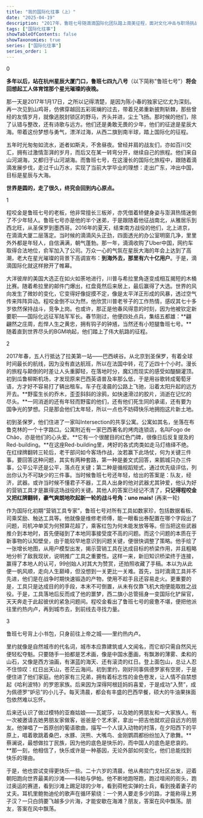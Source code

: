 ```yaml
---
title: "我的国际化往事（上）" 
date: "2025-04-19" 
description: "2017年，鲁班七号随滴滴国际化团队踏上南美征程，面对文化冲击与职场挑战，逐步成长为国际化先锋。" 
tags: ["国际化往事"]
showTableOfContents: false
showTaxonomies: true
series: ["国际化往事"]
series_order: 1
---
```


0

**多年以后，站在杭州星辰大厦门口，鲁班七四九八号**（以下简称"鲁班七号"）**将会回想起工人体育馆那个星光璀璨的夜晚。**

那一天是2017年1月17日，之所以记得清楚，是因为陈小春的独家记忆尤为深刻。再一次见到山鸡哥，仿佛穿越回五彩斑斓的过去，带着兄弟重新披荆斩棘，那些曾经的友情岁月，就像逃脱封锁区的野马，齐头并进，尘土飞扬。那时候的他们，除了认错与整改，还有诗歌与远方。他们还是勇敢无畏的少年，他们的征途是星辰大海。带着这份梦想与勇气，漂洋过海，从西二旗到南半球，踏上国际化的征程。

五年时光匆匆如流水，逝者如斯夫，不舍昼夜。曾经并肩的战友们，亦如百川交汇，拥有过激情澎湃的岁月，而后又在某一转弯分开，继续自己的旅程。他们来自山河湖海，又都归于山河湖海。而鲁班七号，在这漫长的国际化旅程中，跟随着滴滴发展步伐，走过千山万水，实现了当前大学毕业的理想：走出广东，冲出中国，目标是星辰与大海。

**世界是圆的，走了很久，终究会回到内心原点。**

1

程咬金是鲁班七号的老板，他非常擅长三板斧，亦凭借着矫健身姿与澎湃热情迷倒了不少年轻人。鲁班七号亦是他的半个迷弟，于是跟随着他征战南北，从雅居乐到西北旺，从圣保罗到墨西哥。2016年的夏天，结束南方战役的他们，北上进京，在滴滴大厦二层落定。当时候的滴滴风头正劲，四面透光的办公室明窗几净，里里外外都是年轻人，自信满满，朝气蓬勃。那一年，滴滴收购了Uber中国，网约车取得合法地位，俞军加入了公司。万众一心的气氛在星辰大海的年会上达到了高潮，老大在星光璀璨的背景下高调宣布：**到海外去，那里有六十亿用户**。于是，滴滴国际化就这样掀开了帷幕。

大洋彼岸的美国大选正在如火如荼地进行，川普与希拉里角逐变成相互揭短的木桶比赛。随着希拉里的邮件门爆出，红盘竟然后来居上，最后赢得了大选。世界的风向发生了微妙的变化，它变得好像捉摸不定，像是太平洋正形成的风暴，透过空气传来阵阵异动。程咬金倒不以为然，他欣赏川普老爷子的工作热情，感叹其七十多岁依然保持战斗，竞争上岗。也或许，那正是他春风得意的时刻，因为他被钦定新要职——国际化远征军陆军军长。春节刚过，他便四处点兵，集结五都雄：**翩翩然之庄周，彪悍人生之黄忠，拥有钩子的钟馗，当然还有小短腿鲁班七号。**随着直到世界尽头的BGM响起，他们踏上了伟大航路的征程。

2

2017年春，五人行抵达了拉美第一站——巴西峡谷。从北京到圣保罗，有着全球时间最长的航线，因为没有直达航班，所以在法国中转，花了近四十个小时。漫长的旅程与颠倒的时差让人头重脚轻，在落地时分，魔幻而现实的感受如醍醐灌顶。初到瓜鲁柳斯机场，才发现原来巴西英语普及率那么低，于是用谷歌转成葡萄牙语，方才好不容易打了辆出租车。车子在凌晨的公路上飞驰，沿着太阳升起的远方开去。**野蛮生长的乔木，歪歪斜斜的涂鸦，如快速滑过的胶片，消逝在记忆的尽头。**一同消逝的还有年轻而野蛮的他们，还有他们死生同的承诺，还有要为国争光的梦想。只是那会他们太年轻，所以一点也不妨碍快乐地拥抱这片新土地。

初到圣保罗，他们住进了一家叫Intersection的共享公寓。公寓如其名，坐落在布鲁克林的一个十字路口。公寓附近有一家巴西著名的烤肉连锁店，名叫Fogo de Chão，亦是他们的心头爱。**它有一个很醒目的红色门碑，很像日后反复提及的Red-building。**在这座Red-building里，烤好的各式肉类如走马灯络绎不绝。在红绿牌翻转三轮后，老干部问如今客场作战，汝若赢下此场仗，何为关键三件事。要回答这种问题，其实有两种套路，第一种是姜文式回答，来鹅城只办三件事，公平公平还是公平，落点在关键；第二种是循规蹈矩式，通过优先级评估，列出你认为不可缺少的三件事。当时候鲁班七号还年轻，给出的答案是：队友，经济，武器。或许当时候不懂君子不器，工具人出身的他对武器尤其钟爱，他认为好的营销工具才是赢得这场战役的关键。其他人的答案已经记不清了，**只记得程咬金又把红牌翻转，豪气爽朗地吹起新一轮的战斗号角：uno mais!** (再来一轮)

作为国际化初期“营销工具专家”，鲁班七号对所有工具如数家珍，包括数据看板、司乘奖励、触达工具等。他就像是维修老师傅，能一眼看出券配置在哪个字段出了问题，司机冲单奖为何预算花超了，乘客红包为何未能发放等等。但当把这些武器推介到本地时，首先便碰到了本地同事接受度不高的问题。而这个问题的本质在于新事物的认知壁垒，由于能较早地意识到问题关键，便很快调整了策略。他手绘了一张增长地图，从用户模型出发，揭示营销工具在达成目标的桥梁作用，并且粗略地分析了敌我现状，说明推广工具之重要性。这样一来，新旧知识桥梁终于连接，赢得了本地人的认可，99创始人对其大为赞赏，还拍照收藏了手稿。本以为从此便一帆风顺，走向人生巅峰，但没想到一关更比一关难。首先，当时滴滴工具并不先进，他们是在战争时期快速锻造的产物，使用不趁手且还容易走火。更重要的是，工具只是达成目的的手段，本末不可倒置，从未有仅靠飞机大炮便能取胜之战役。于是，工具落地后反而成了他的噩梦，西二旗小总管摇身一变国际化铲屎官，天天奔走于此起彼伏的紧急问题间。程咬金看出了鲁班七号的疲惫不堪，便把他派往里约热内卢，再到城市去，到前线去寻找力量。

3

鲁班七号背上小书包，只身前往上帝之城——里约热内卢。

里约就像是自然城市的代名词，城市本应靠建筑或人文闻名，而它却只需自然风光便轻松夺魁。只要随手一拍都是艺术画，像是中国水墨画，有飘渺的薄雾、柔和的山石，又像是西方油画，有湛蓝的海天、还有滚烫的红日。登上面包山，总让人忍不住惊叹：红日出天山，苍茫云海间。初到里约，刚好同事佩德罗家有空房，于是便住进了他们家庭。他的家有三兄弟，拥有着标志性的金色卷发，让人情不自禁想起《哈利波特》的罗恩家族。后来因为深得阿根廷妈妈喜爱，于是成功“入赘”，成为佩德罗“妒忌”的小儿子。每天清晨，都会有丰盛的巴西早餐，硕大的牛油果抹面包依然难以忘怀。

后来还认识了做过模特的亚裔姑娘——瓦妮莎，以及她的男朋友和一大家族人。有一次被邀请去她男朋友家做客，爸爸是个艺术家，拿出一把吉他就欢迎自远方的朋友。他弹唱了一首原创的葡语歌曲，描写一个人误入动物的村落，在夕阳西下的平原上，唱着歌跳着桑巴，水豚、浣熊、大嘴鸟、金刚鹦鹉都纷纷加入了歌舞。**蔡澜说，最想做拉丁民族，因为他的底色是快乐的，而中国人的底色是悲哀的。**那一刻，他相信了，快乐或许是一种基因，无论外部如何变化，他们总能找到快乐的理由。

于是，他也尝试变得更快乐一些。二十六岁的清晨，他从弗拉门戈社区出发，迎着朝阳跑向世界最美的沙滩——科帕与伊帕。他不断地跑呀跑，跑过喧闹的街头，跑过奥运的赛道，看到沙滩上踢足球的少年，看到荷枪实弹的士兵，看到挽着妻子的丈夫。耳机里鲍勃迪伦的歌声在循环萦绕：一个男人要走多少的路，才能称得上男子汉？一只白鸽要飞越多少片海，才能安歇在海滩？朋友，答案在风中飘荡。朋友，答案在风中飘荡。

